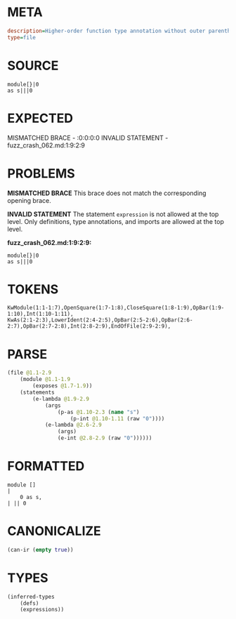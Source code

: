 # META
~~~ini
description=Higher-order function type annotation without outer parentheses
type=file
~~~
# SOURCE
~~~roc
module[}|0
as s|||0
~~~
# EXPECTED
MISMATCHED BRACE - :0:0:0:0
INVALID STATEMENT - fuzz_crash_062.md:1:9:2:9
# PROBLEMS
**MISMATCHED BRACE**
This brace does not match the corresponding opening brace.

**INVALID STATEMENT**
The statement `expression` is not allowed at the top level.
Only definitions, type annotations, and imports are allowed at the top level.

**fuzz_crash_062.md:1:9:2:9:**
```roc
module[}|0
as s|||0
```


# TOKENS
~~~zig
KwModule(1:1-1:7),OpenSquare(1:7-1:8),CloseSquare(1:8-1:9),OpBar(1:9-1:10),Int(1:10-1:11),
KwAs(2:1-2:3),LowerIdent(2:4-2:5),OpBar(2:5-2:6),OpBar(2:6-2:7),OpBar(2:7-2:8),Int(2:8-2:9),EndOfFile(2:9-2:9),
~~~
# PARSE
~~~clojure
(file @1.1-2.9
	(module @1.1-1.9
		(exposes @1.7-1.9))
	(statements
		(e-lambda @1.9-2.9
			(args
				(p-as @1.10-2.3 (name "s")
					(p-int @1.10-1.11 (raw "0"))))
			(e-lambda @2.6-2.9
				(args)
				(e-int @2.8-2.9 (raw "0"))))))
~~~
# FORMATTED
~~~roc
module []
|
	0 as s,
| || 0
~~~
# CANONICALIZE
~~~clojure
(can-ir (empty true))
~~~
# TYPES
~~~clojure
(inferred-types
	(defs)
	(expressions))
~~~

